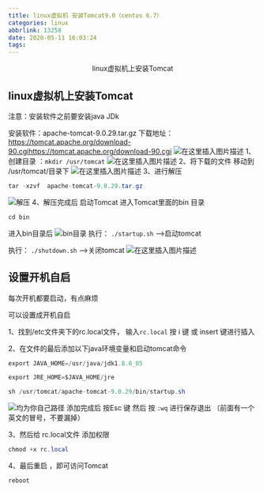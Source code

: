 ```yaml
---
title: linux虚拟机 安装Tomcat9.0（centos 6.7）
categories: linux
abbrlink: 13258
date: 2020-05-11 16:03:24
tags:
---
```


<center>linux虚拟机上安装Tomcat</center>

<!--more-->

## linux虚拟机上安装Tomcat
注意：安装软件之前要安装java JDk

安装软件：apache-tomcat-9.0.29.tar.gz
下载地址：https://tomcat.apache.org/download-90.cgihttps://tomcat.apache.org/download-90.cgi
![在这里插入图片描述](https://img-blog.csdnimg.cn/20191212173304320.png?x-oss-process=image/watermark,type_ZmFuZ3poZW5naGVpdGk,shadow_10,text_aHR0cHM6Ly9ibG9nLmNzZG4ubmV0L3dlaXhpbl80NTc3NzU0NA==,size_16,color_FFFFFF,t_70)
1、创建目录 ：`mkdir /usr/tomcat`
![在这里插入图片描述](https://img-blog.csdnimg.cn/20191212173712986.png)
2、将下载的文件 移动到 /usr/tomcat/目录下
![在这里插入图片描述](https://img-blog.csdnimg.cn/20191212173835943.png?x-oss-process=image/watermark,type_ZmFuZ3poZW5naGVpdGk,shadow_10,text_aHR0cHM6Ly9ibG9nLmNzZG4ubmV0L3dlaXhpbl80NTc3NzU0NA==,size_16,color_FFFFFF,t_70)
3、进行解压

```java
tar -xzvf  apache-tomcat-9.0.29.tar.gz
```
![解压](https://img-blog.csdnimg.cn/20191212174148591.png)
4、解压完成后 启动Tomcat
	进入Tomcat里面的bin 目录

```java
cd bin
```
进入bin目录后
![bin目录](https://img-blog.csdnimg.cn/20191212180612410.png?x-oss-process=image/watermark,type_ZmFuZ3poZW5naGVpdGk,shadow_10,text_aHR0cHM6Ly9ibG9nLmNzZG4ubmV0L3dlaXhpbl80NTc3NzU0NA==,size_16,color_FFFFFF,t_70)
执行： `./startup.sh`  -->启动tomcat

执行： `./shutdown.sh`  -->关闭tomcat
![在这里插入图片描述](https://img-blog.csdnimg.cn/20191212174704499.png?x-oss-process=image/watermark,type_ZmFuZ3poZW5naGVpdGk,shadow_10,text_aHR0cHM6Ly9ibG9nLmNzZG4ubmV0L3dlaXhpbl80NTc3NzU0NA==,size_16,color_FFFFFF,t_70)

## 设置开机自启

每次开机都要启动，有点麻烦

可以设置成开机自启

1、找到/etc文件夹下的rc.local文件，
	输入`rc.local`  按 i 键 或 insert 键进行插入
	
2、在文件的最后添加以下java环境变量和启动tomcat命令

```java
export JAVA_HOME=/usr/java/jdk1.8.0_05 	

export JRE_HOME=$JAVA_HOME/jre

sh /usr/tomcat/apache-tomcat-9.0.29/bin/startup.sh
```
![均为你自己路径](https://img-blog.csdnimg.cn/20191212175306543.png?x-oss-process=image/watermark,type_ZmFuZ3poZW5naGVpdGk,shadow_10,text_aHR0cHM6Ly9ibG9nLmNzZG4ubmV0L3dlaXhpbl80NTc3NzU0NA==,size_16,color_FFFFFF,t_70)
添加完成后  按Esc 键 
然后  按  `:wq` 进行保存退出  （前面有一个英文的冒号，不要漏掉）

3、然后给 rc.local文件 添加权限

```java
chmod +x rc.local
```
4、最后重启 ，即可访问Tomcat

```java
reboot
```